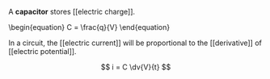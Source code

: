 A **capacitor** stores [[electric charge]].

\begin{equation}
C = \frac{q}{V}
\end{equation}

In a circuit, the [[electric current]] will be proportional to the [[derivative]] of [[electric potential]].

$$
i = C \dv{V}{t}
$$
